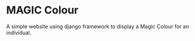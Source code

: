 # MAGIC Colour
A simple website using django framework to display a Magic Colour for an individual.

